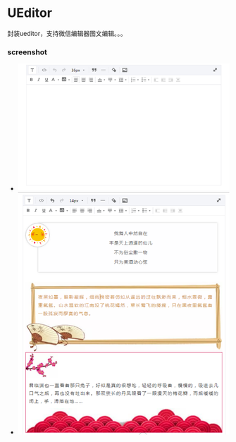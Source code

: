 # UEditor
封装ueditor，支持微信编辑器图文编辑。。。


### screenshot
- <img src="screenshot/20180719104946.png" width="540" />
- <img src="screenshot/20180719105451.png" width="540" />

